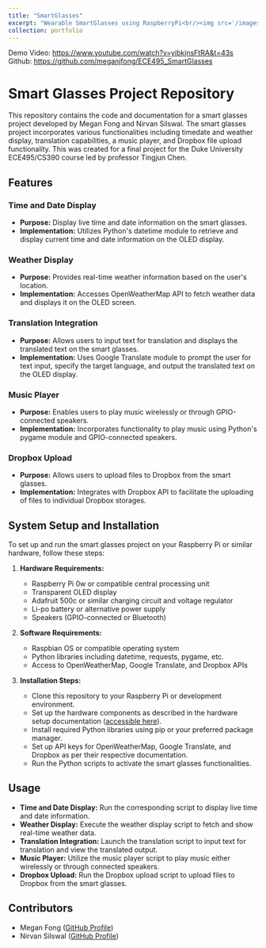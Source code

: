 ```yaml
---
title: "SmartGlasses"
excerpt: "Wearable SmartGlasses using RaspberryPi<br/><img src='/images/smartGlasses.png'>"
collection: portfolio
---
```


Demo Video: https://www.youtube.com/watch?v=yibkjnsFtRA&t=43s
Github: https://github.com/meganjfong/ECE495_SmartGlasses

# Smart Glasses Project Repository

This repository contains the code and documentation for a smart glasses project developed by Megan Fong and Nirvan Silswal. The smart glasses project incorporates various functionalities including timedate and weather display, translation capabilities, a music player, and Dropbox file upload functionality. This was created for a final project for the Duke University ECE495/CS390 course led by professor Tingjun Chen.

## Features

### Time and Date Display
- **Purpose:** Display live time and date information on the smart glasses.
- **Implementation:** Utilizes Python's datetime module to retrieve and display current time and date information on the OLED display.

### Weather Display
- **Purpose:** Provides real-time weather information based on the user's location.
- **Implementation:** Accesses OpenWeatherMap API to fetch weather data and displays it on the OLED screen.

### Translation Integration
- **Purpose:** Allows users to input text for translation and displays the translated text on the smart glasses.
- **Implementation:** Uses Google Translate module to prompt the user for text input, specify the target language, and output the translated text on the OLED display.

### Music Player
- **Purpose:** Enables users to play music wirelessly or through GPIO-connected speakers.
- **Implementation:** Incorporates functionality to play music using Python's pygame module and GPIO-connected speakers.

### Dropbox Upload
- **Purpose:** Allows users to upload files to Dropbox from the smart glasses.
- **Implementation:** Integrates with Dropbox API to facilitate the uploading of files to individual Dropbox storages.

## System Setup and Installation

To set up and run the smart glasses project on your Raspberry Pi or similar hardware, follow these steps:

1. **Hardware Requirements:**
   - Raspberry Pi 0w or compatible central processing unit
   - Transparent OLED display
   - Adafruit 500c or similar charging circuit and voltage regulator
   - Li-po battery or alternative power supply
   - Speakers (GPIO-connected or Bluetooth)
   
2. **Software Requirements:**
   - Raspbian OS or compatible operating system
   - Python libraries including datetime, requests, pygame, etc.
   - Access to OpenWeatherMap, Google Translate, and Dropbox APIs
   
3. **Installation Steps:**
   - Clone this repository to your Raspberry Pi or development environment.
   - Set up the hardware components as described in the hardware setup documentation ([accessible here](https://www.waveshare.com/wiki/1.51inch_Transparent_OLED)).
   - Install required Python libraries using pip or your preferred package manager.
   - Set up API keys for OpenWeatherMap, Google Translate, and Dropbox as per their respective documentation.
   - Run the Python scripts to activate the smart glasses functionalities.

## Usage

- **Time and Date Display:** Run the corresponding script to display live time and date information.
- **Weather Display:** Execute the weather display script to fetch and show real-time weather data.
- **Translation Integration:** Launch the translation script to input text for translation and view the translated output.
- **Music Player:** Utilize the music player script to play music either wirelessly or through connected speakers.
- **Dropbox Upload:** Run the Dropbox upload script to upload files to Dropbox from the smart glasses.

## Contributors

- Megan Fong ([GitHub Profile](https://github.com/meganjfong))
- Nirvan Silswal ([GitHub Profile](https://github.com/Nsilswal))


